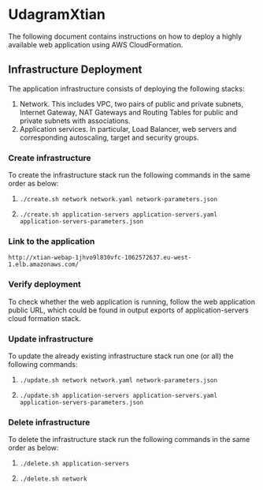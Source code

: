 # UdagramXtian
The following document contains instructions on how to deploy a highly available web application using AWS CloudFormation.


## Infrastructure Deployment

The application infrastructure consists of deploying the following stacks:
1. Network. This includes VPC, two pairs of public and private subnets, Internet Gateway, NAT Gateways and Routing Tables for public and private subnets with associations.
2. Application services. In particular, Load Balancer, web servers and corresponding autoscaling, target and security groups.

### Create infrastructure

To create the infrastructure stack run the following commands in the same order as below:

1. `./create.sh network network.yaml network-parameters.json`                                    

2.  `./create.sh application-servers application-servers.yaml application-servers-parameters.json`  

### Link to the application

    http://xtian-webap-1jhvo9l830vfc-1062572637.eu-west-1.elb.amazonaws.com/

### Verify deployment

To check whether the web application is running, follow the web application public URL, which could be found in output exports of application-servers cloud formation stack.

### Update infrastructure

To update the already existing infrastructure stack run one (or all) the following commands:

1. `./update.sh network network.yaml network-parameters.json`                                    

2. `./update.sh application-servers application-servers.yaml application-servers-parameters.json`  

### Delete infrastructure

To delete the infrastructure stack run the following commands in the same order as below:

1. `./delete.sh application-servers`  

2.  `./delete.sh network`  

